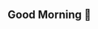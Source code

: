 ## Good Morning 👋

<!--
**ohjh0118/ohjh0118** is a ✨ _special_ ✨ repository because its `README.md` (this file) appears on your GitHub profile.

Here are some ideas to get you started:

- 🔭 I’m currently working on CAU A&T
- 🌱 I’m currently learning Something
- 👯 I’m looking to collaborate on ...
- 🤔 I’m looking for help with My future
- 💬 Ask me about ...
- 📫 How to reach me: ohjh0118@cau.ac.kr
- 😄 Pronouns: ...
- ⚡ Fun fact: The Serpent's Embrace 
-->
